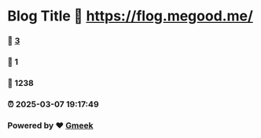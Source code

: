 # Blog Title :link: https://flog.megood.me/ 
### :page_facing_up: [3](https://flog.megood.me//tag.html) 
### :speech_balloon: 1 
### :hibiscus: 1238 
### :alarm_clock: 2025-03-07 19:17:49 
### Powered by :heart: [Gmeek](https://github.com/Meekdai/Gmeek)
